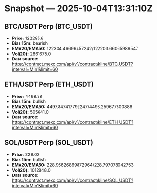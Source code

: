 # Snapshot — 2025-10-04T13:31:10Z

## BTC/USDT Perp (BTC_USDT)
- **Price:** 122285.6
- **Bias 15m:** bearish
- **EMA20/EMA50:** 122304.46696457242/122203.66065989547
- **Vol(20):** 2861675.0
- **Data source:** https://contract.mexc.com/api/v1/contract/kline/BTC_USDT?interval=Min1&limit=60

## ETH/USDT Perp (ETH_USDT)
- **Price:** 4498.38
- **Bias 15m:** bullish
- **EMA20/EMA50:** 4497.847417792247/4493.259677500886
- **Vol(20):** 505641.0
- **Data source:** https://contract.mexc.com/api/v1/contract/kline/ETH_USDT?interval=Min1&limit=60

## SOL/USDT Perp (SOL_USDT)
- **Price:** 229.02
- **Bias 15m:** bullish
- **EMA20/EMA50:** 228.96626869872964/228.797078042753
- **Vol(20):** 1012848.0
- **Data source:** https://contract.mexc.com/api/v1/contract/kline/SOL_USDT?interval=Min1&limit=60
